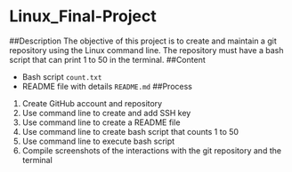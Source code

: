 # Linux_Final-Project
##Description
The objective of this project is to create and maintain a git repository using the Linux command line.
The repository must have a bash script that can print 1 to 50 in the terminal.
##Content
- Bash script `count.txt`
- README file with details `README.md`
##Process
1. Create GitHub account and repository
2. Use command line to create and add SSH key
3. Use command line to create a README file
4. Use command line to create bash script that counts 1 to 50
5. Use command line to execute bash script
6. Compile screenshots of the interactions with the git repository and the terminal

